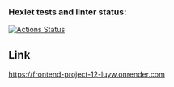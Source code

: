 ### Hexlet tests and linter status:
[![Actions Status](https://github.com/zagarskih/frontend-project-12/actions/workflows/hexlet-check.yml/badge.svg)](https://github.com/zagarskih/frontend-project-12/actions)

## Link
https://frontend-project-12-luyw.onrender.com